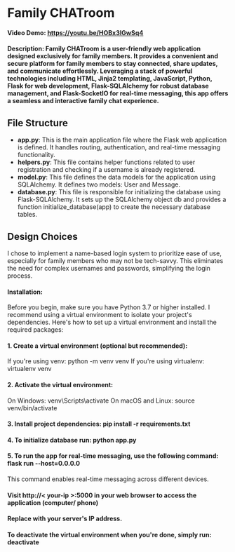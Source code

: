 # Family CHATroom

#### Video Demo:  <https://youtu.be/HOBx3lGwSq4>

#### Description: Family CHATroom is a user-friendly web application designed exclusively for family members. It provides a convenient and secure platform for family members to stay connected, share updates, and communicate effortlessly. Leveraging a stack of powerful technologies including HTML, Jinja2 templating, JavaScript, Python, Flask for web development, Flask-SQLAlchemy for robust database management, and Flask-SocketIO for real-time messaging, this app offers a seamless and interactive family chat experience.
## File Structure
- **app.py**: This is the main application file where the Flask web application is defined. It handles routing, authentication, and real-time messaging functionality.
- **helpers.py**: This file contains helper functions related to user registration and checking if a username is already registered.
- **model.py**: This file defines the data models for the application using SQLAlchemy. It defines two models: User and Message.
- **database.py**: This file is responsible for initializing the database using Flask-SQLAlchemy. It sets up the SQLAlchemy object db and provides a function initialize_database(app) to create the necessary database tables.
## Design Choices
I chose to implement a name-based login system to prioritize ease of use, especially for family members who may not be tech-savvy. This eliminates the need for complex usernames and passwords, simplifying the login process.

#### Installation:
  Before you begin, make sure you have Python 3.7 or higher installed.
  I recommend using a virtual environment to isolate your project's dependencies.
  Here's how to set up a virtual environment and install the required packages:
#### 1. Create a virtual environment (optional but recommended):
  If you're using venv: python -m venv venv
  If you're using virtualenv: virtualenv venv
#### 2. Activate the virtual environment:
  On Windows: venv\Scripts\activate
  On macOS and Linux: source venv/bin/activate
#### 3. Install project dependencies: pip install -r requirements.txt
#### 4. To initialize database run: python app.py
#### 5. To run the app for real-time messaging, use the following command: flask run --host=0.0.0.0
  This command enables real-time messaging across different devices.
#### Visit http://< your-ip >:5000 in your web browser to access the application (computer/ phone)
#### Replace <your-ip> with your server's IP address.
#### To deactivate the virtual environment when you're done, simply run: deactivate
